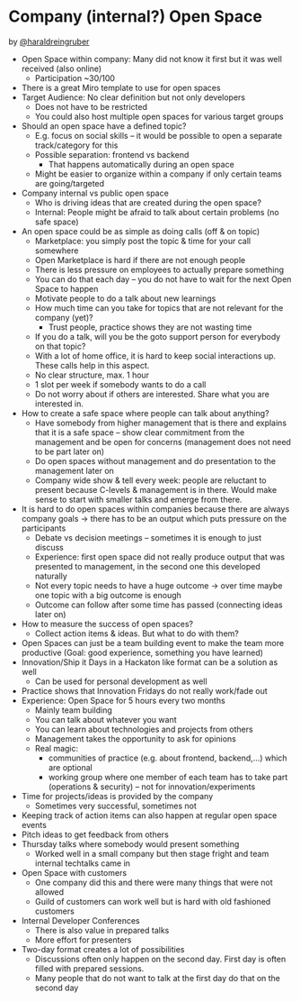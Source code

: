 # Company (internal?) Open Space

by [@haraldreingruber](https://github.com/haraldreingruber)

* Open Space within company: Many did not know it first but it was well received (also online)
  * Participation ~30/100
* There is a great Miro template to use for open spaces
* Target Audience: No clear definition but not only developers
  * Does not have to be restricted
  * You could also host multiple open spaces for various target groups
* Should an open space have a defined topic?
  * E.g. focus on social skills – it would be possible to open a separate track/category for this
  * Possible separation: frontend vs backend
    * That happens automatically during an open space
  * Might be easier to organize within a company if only certain teams are going/targeted
* Company internal vs public open space
  * Who is driving ideas that are created during the open space?
  * Internal: People might be afraid to talk about certain problems (no safe space)
* An open space could be as simple as doing calls (off & on topic)
  * Marketplace: you simply post the topic & time for your call somewhere
  * Open Marketplace is hard if there are not enough people
  * There is less pressure on employees to actually prepare something
  * You can do that each day – you do not have to wait for the next Open Space to happen
  * Motivate people to do a talk about new learnings
  * How much time can you take for topics that are not relevant for the company (yet)?
    * Trust people, practice shows they are not wasting time
  * If you do a talk, will you be the goto support person for everybody on that topic?
  * With a lot of home office, it is hard to keep social interactions up. These calls help in this aspect.
  * No clear structure, max. 1 hour
  * 1 slot per week if somebody wants to do a call
  * Do not worry about if others are interested. Share what you are interested in.
* How to create a safe space where people can talk about anything?
  * Have somebody from higher management that is there and explains that it is a safe space – show clear commitment from the management and be open for concerns (management does not need to be part later on)
  * Do open spaces without management and do presentation to the management later on
  * Company wide show & tell every week: people are reluctant to present because C-levels & management is in there. Would make sense to start with smaller talks and emerge from there.
* It is hard to do open spaces within companies because there are always company goals -\> there has to be an output which puts pressure on the participants
  * Debate vs decision meetings – sometimes it is enough to just discuss
  * Experience: first open space did not really produce output that was presented to management, in the second one this developed naturally
  * Not every topic needs to have a huge outcome -\> over time maybe one topic with a big outcome is enough
  * Outcome can follow after some time has passed (connecting ideas later on)
* How to measure the success of open spaces?
  * Collect action items & ideas. But what to do with them?
* Open Spaces can just be a team building event to make the team more productive (Goal: good experience, something you have learned)
* Innovation/Ship it Days in a Hackaton like format can be a solution as well
  * Can be used for personal development as well
* Practice shows that Innovation Fridays do not really work/fade out
* Experience: Open Space for 5 hours every two months
  * Mainly team building
  * You can talk about whatever you want
  * You can learn about technologies and projects from others
  * Management takes the opportunity to ask for opinions
  * Real magic:
    * communities of practice (e.g. about frontend, backend,…) which are optional
    * working group where one member of each team has to take part (operations & security) – not for innovation/experiments
* Time for projects/ideas is provided by the company
  * Sometimes very successful, sometimes not
* Keeping track of action items can also happen at regular open space events
* Pitch ideas to get feedback from others
* Thursday talks where somebody would present something
  * Worked well in a small company but then stage fright and team internal techtalks came in
* Open Space with customers
  * One company did this and there were many things that were not allowed
  * Guild of customers can work well but is hard with old fashioned customers
* Internal Developer Conferences
  * There is also value in prepared talks
  * More effort for presenters
* Two-day format creates a lot of possibilities
  * Discussions often only happen on the second day. First day is often filled with prepared sessions.
  * Many people that do not want to talk at the first day do that on the second day
